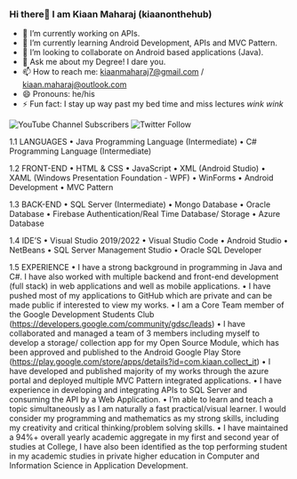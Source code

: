 ### Hi there👋 I am Kiaan Maharaj (kiaanonthehub)

- 🔭 I’m currently working on APIs.
- 🌱 I’m currently learning Android Development, APIs and MVC Pattern.
- 👯 I’m looking to collaborate on Android based applications (Java).
- 💬 Ask me about my Degree! I dare you.
- 📫 How to reach me: kiaanmaharaj7@gmail.com / kiaan.maharaj@outlook.com
- 😄 Pronouns: he/his
- ⚡ Fun fact: I stay up way past my bed time and miss lectures *wink* *wink*


![YouTube Channel Subscribers](https://img.shields.io/youtube/channel/subscribers/UCQqkIh-Ah1SKYYoldz-vzrQ?label=Subcribe%20to%20my%20Youtube%20Channel&style=social) ![Twitter Follow](https://img.shields.io/twitter/follow/kiaanmyraj?label=Follow%20my%20Twitter&style=social)

1.1 LANGUAGES
• Java Programming Language (Intermediate)
• C# Programming Language (Intermediate)

1.2 FRONT-END
• HTML & CSS
• JavaScript
• XML (Android Studio)
• XAML (Windows Presentation Foundation - WPF)
• WinForms
• Android Development
• MVC Pattern

1.3 BACK-END
• SQL Server (Intermediate)
• Mongo Database
• Oracle Database
• Firebase Authentication/Real Time Database/ Storage
• Azure Database

1.4 IDE’S
• Visual Studio 2019/2022
• Visual Studio Code
• Android Studio
• NetBeans
• SQL Server Management Studio
• Oracle SQL Developer

1.5 EXPERIENCE
• I have a strong background in programming in Java and C#. I have also worked with multiple backend and front-end development (full stack) in web applications and well as mobile applications.
• I have pushed most of my applications to GitHub which are private and can be made public if interested to view my works.
• I am a Core Team member of the Google Development Students Club (https://developers.google.com/community/gdsc/leads)
• I have collaborated and managed a team of 3 members including myself to develop a storage/ collection app for my Open Source Module, which has been approved and published to the Android Google Play Store (https://play.google.com/store/apps/details?id=com.kiaan.collect_it)
• I have developed and published majority of my works through the azure portal and deployed multiple MVC Pattern integrated applications.
• I have experience in developing and integrating APIs to SQL Server and consuming the API by a Web Application.
• I’m able to learn and teach a topic simultaneously as I am naturally a fast practical/visual learner. I would consider my programming and mathematics as my strong skills, including my creativity and critical thinking/problem solving skills.
• I have maintained a 94%+ overall yearly academic aggregate in my first and second year of studies at College, I have also been identified as the top performing student in my academic studies in private higher education in Computer and Information Science in Application Development.
